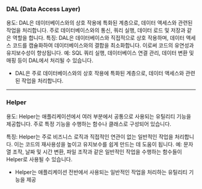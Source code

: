 



### DAL (Data Access Layer)

용도: DAL은 데이터베이스와의 상호 작용에 특화된 계층으로, 데이터 액세스와 관련된 작업을 처리합니다. 
주로 데이터베이스와의 통신, 쿼리 실행, 데이터 로드 및 저장과 같은 역할을 합니다.
특징: DAL은 데이터베이스와 직접적으로 상호 작용하며, 데이터 액세스 코드를 
캡슐화하여 데이터베이스와의 결합을 최소화합니다. 이로써 코드의 유연성과 유지보수성이 향상됩니다.
예: SQL 쿼리 실행, 데이터베이스 연결 관리, 데이터 변환 및 매핑 등이 DAL에서 처리될 수 있습니다.

- DAL은 주로 데이터베이스와의 상호 작용에 특화된 계층으로, 데이터 액세스와 관련된 작업을 처리합니다.
------------------------------------------
### Helper

용도: Helper는 애플리케이션에서 여러 부분에서 공통으로 사용되는 유틸리티 기능을 제공합니다. 
주로 특정 기능을 수행하는 함수나 클래스로 구성되어 있습니다.

특징: Helper는 주로 비즈니스 로직과 직접적인 연관이 없는 일반적인 작업을 처리합니다. 
이는 코드의 재사용성을 높이고 유지보수를 쉽게 만드는 데 도움이 됩니다.
예: 문자열 조작, 날짜 및 시간 변환, 파일 조작과 같은 일반적인 작업을 수행하는 함수들이 Helper로 사용될 수 있습니다.


- Helper는 애플리케이션 전반에서 사용되는 일반적인 작업을 처리하는 유틸리티 기능을 제공
